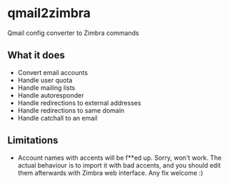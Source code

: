 # qmail2zimbra
Qmail config converter to Zimbra commands


What it does
------------

* Convert email accounts
* Handle user quota
* Handle mailing lists
* Handle autoresponder
* Handle redirections to external addresses
* Handle redirections to same domain
* Handle catchall to an email

Limitations
-----

* Account names with accents will be f**ed up. Sorry, won't work. The actual behaviour is to import it with bad
accents, and you should edit them afterwards with Zimbra web interface. Any fix welcome :)